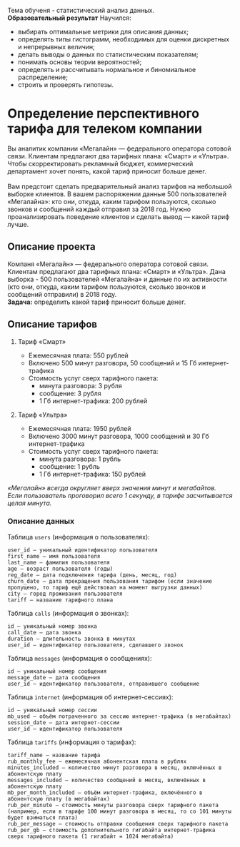Тема обученя - статистический анализ данных. <br>
**Образовательный результат** 
Научился:
- выбирать оптимальные метрики для описания данных;
- определять типы гистограмм, необходимых для оценки дискретных и непрерывных величин;
- делать выводы о данных по статистическим показателям;
- понимать основы теории вероятностей;
- определять и рассчитывать нормальное и биномиальное распределение;
- строить и проверять гипотезы.
	
	
# Определение перспективного тарифа для телеком компании
Вы аналитик компании «Мегалайн» — федерального оператора сотовой связи. Клиентам предлагают два тарифных плана: «Смарт» и «Ультра». Чтобы скорректировать рекламный бюджет, коммерческий департамент хочет понять, какой тариф приносит больше денег.
<br><br>Вам предстоит сделать предварительный анализ тарифов на небольшой выборке клиентов. В вашем распоряжении данные 500 пользователей «Мегалайна»: кто они, откуда, каким тарифом пользуются, сколько звонков и сообщений каждый отправил за 2018 год. Нужно проанализировать поведение клиентов и сделать вывод — какой тариф лучше.

## Описание проекта
Компаня «Мегалайн» — федерального оператора сотовой связи. Клиентам предлагают два тарифных плана: «Смарт» и «Ультра». 
Дана выборка - 500 пользователей «Мегалайна» и данные по их активности (кто они, откуда, каким тарифом пользуются, сколько звонков и сообщений отправили) в 2018 году.
<br>**Задача:** определить какой тариф приносит больше денег.


## Описание тарифов

1. Тариф «Смарт»

    - Ежемесячная плата: 550 рублей
    - Включено 500 минут разговора, 50 сообщений и 15 Гб интернет-трафика
    - Стоимость услуг сверх тарифного пакета:
        - минута разговора: 3 рубля
        - сообщение: 3 рубля
        - 1 Гб интернет-трафика: 200 рублей


2. Тариф «Ультра»

    - Ежемесячная плата: 1950 рублей
    - Включено 3000 минут разговора, 1000 сообщений и 30 Гб интернет-трафика
    - Стоимость услуг сверх тарифного пакета:
        - минута разговора: 1 рубль
        - сообщение: 1 рубль
        - 1 Гб интернет-трафика: 150 рублей

*«Мегалайн» всегда округляет вверх значения минут и мегабайтов. Если пользователь проговорил всего 1 секунду, в тарифе засчитывается целая минута.*

### Описание данных

Таблица `users` (информация о пользователях):

    user_id — уникальный идентификатор пользователя
    first_name — имя пользователя
    last_name — фамилия пользователя
    age — возраст пользователя (годы)
    reg_date — дата подключения тарифа (день, месяц, год)
    churn_date — дата прекращения пользования тарифом (если значение пропущено, то тариф ещё действовал на момент выгрузки данных)
    city — город проживания пользователя
    tariff — название тарифного плана

Таблица `calls` (информация о звонках):

    id — уникальный номер звонка
    call_date — дата звонка
    duration — длительность звонка в минутах
    user_id — идентификатор пользователя, сделавшего звонок

Таблица `messages` (информация о сообщениях):

    id — уникальный номер сообщения
    message_date — дата сообщения
    user_id — идентификатор пользователя, отправившего сообщение

Таблица `internet` (информация об интернет-сессиях):

    id — уникальный номер сессии
    mb_used — объём потраченного за сессию интернет-трафика (в мегабайтах)
    session_date — дата интернет-сессии
    user_id — идентификатор пользователя

Таблица `tariffs` (информация о тарифах):

    tariff_name — название тарифа
    rub_monthly_fee — ежемесячная абонентская плата в рублях
    minutes_included — количество минут разговора в месяц, включённых в абонентскую плату
    messages_included — количество сообщений в месяц, включённых в абонентскую плату
    mb_per_month_included — объём интернет-трафика, включённого в абонентскую плату (в мегабайтах)
    rub_per_minute — стоимость минуты разговора сверх тарифного пакета (например, если в тарифе 100 минут разговора в месяц, то со 101 минуты будет взиматься плата)
    rub_per_message — стоимость отправки сообщения сверх тарифного пакета
    rub_per_gb — стоимость дополнительного гигабайта интернет-трафика сверх тарифного пакета (1 гигабайт = 1024 мегабайта)   
    